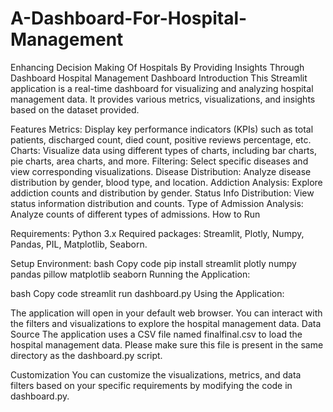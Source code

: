 # A-Dashboard-For-Hospital-Management
Enhancing Decision Making Of Hospitals By Providing Insights Through Dashboard
Hospital Management Dashboard
Introduction
This Streamlit application is a real-time dashboard for visualizing and analyzing hospital management data. It provides various metrics, visualizations, and insights based on the dataset provided.

Features
Metrics: Display key performance indicators (KPIs) such as total patients, discharged count, died count, positive reviews percentage, etc.
Charts: Visualize data using different types of charts, including bar charts, pie charts, area charts, and more.
Filtering: Select specific diseases and view corresponding visualizations.
Disease Distribution: Analyze disease distribution by gender, blood type, and location.
Addiction Analysis: Explore addiction counts and distribution by gender.
Status Info Distribution: View status information distribution and counts.
Type of Admission Analysis: Analyze counts of different types of admissions.
How to Run

Requirements:
Python 3.x
Required packages: Streamlit, Plotly, Numpy, Pandas, PIL, Matplotlib, Seaborn.

Setup Environment:
bash
Copy code
pip install streamlit plotly numpy pandas pillow matplotlib seaborn
Running the Application:

bash
Copy code
streamlit run dashboard.py
Using the Application:

The application will open in your default web browser.
You can interact with the filters and visualizations to explore the hospital management data.
Data Source
The application uses a CSV file named finalfinal.csv to load the hospital management data. Please make sure this file is present in the same directory as the dashboard.py script.

Customization
You can customize the visualizations, metrics, and data filters based on your specific requirements by modifying the code in dashboard.py.
